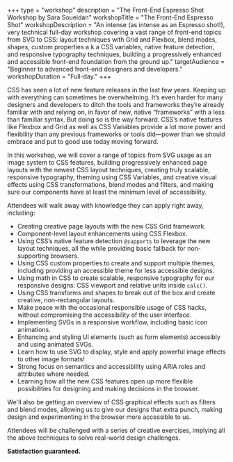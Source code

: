 +++
type = "workshop"
description = "The Front-End Espresso Shot Workshop by Sara Soueidan"
workshopTitle = "The Front-End Espresso Shot"
workshopDescription = "An intense (as intense as an Espresso shot!), very technical full-day workshop covering a vast range of front-end topics from SVG to CSS: layout techniques with Grid and Flexbox, blend modes, shapes, custom properties a.k.a CSS variables, native feature detection, and responsive typography techniques, building a progressively enhanced and accessible front-end foundation from the ground up."
targetAudience = "Beginner to advanced front-end designers and developers."
workshopDuration = "Full-day."
+++

<p>
	CSS has seen a lot of new feature releases in the last few years. Keeping up with everything can sometimes be overwhelming. It’s even harder for many designers and developers to ditch the tools and frameworks they’re already familiar with and relying on, in favor of new, native “frameworks” with a less than familiar syntax. But doing so is the way forward. CSS’s native features like Flexbox and Grid as well as CSS Variables provide a lot more power and flexibility than any previous frameworks or tools did—power than we should embrace and put to good use today moving forward.
</p>
<p>
	In this workshop, we will cover a range of topics from SVG usage as an image system to CSS features, building progressively enhanced page layouts with the newest CSS layout techniques, creating truly scalable, responsive typography, theming using CSS Variables, and creative visual effects using CSS transformations, blend modes and filters, and making sure our components have at least the minimum level of accessibility.
</p>
<p>
	Attendees will walk away with knowledge they can apply right away, including:
</p>
<ul>
	<li>
		Creating creative page layouts with the new CSS Grid framework.
	</li>
	<li>
		Component-level layout enhancements using CSS Flexbox.
	</li>
	<li>
		Using CSS’s native feature detection <code>@supports</code> to leverage the new layout techniques, all the while providing basic fallback for non-supporting browsers.
	</li>
	<li>
		Using CSS custom properties to create and support multiple themes, including providing an accessible theme for less accessible designs.
	</li>
	<li>
		Using math in CSS to create scalable, responsive typography for our responsive designs: CSS viewport and relative units inside <code>calc()</code>.
	</li>
	<li>
		Using CSS transforms and shapes to break out of the box and create creative, non-rectangular layouts.
	</li>
	<li>
		Make peace with the occasional responsible usage of CSS hacks, without compromising the accessibility of the user interface.
	</li>
	<li>
		Implementing SVGs in a responsive workflow, including basic icon animations.
	</li>
	<li>
		Enhancing and styling UI elements (such as form elements) accessibly and using animated SVGs.
	</li>
	<li>
		Learn how to use SVG to display, style and apply powerful image effects to other image formats!
	</li>
	<!-- <li>
		Better front-end workflows using build and test tools, including accessibility auditing.
	</li> -->
	<li>
		Strong focus on semantics and accessibility using ARIA roles and attributes where needed.
	</li>
	<li>
		Learning how all the new CSS features open up more flexible possibilities for designing and making decisions in the browser.
	</li>
</ul>
<p>
	We'll also be getting an overview of CSS graphical effects such as filters and blend modes, allowing us to give our designs that extra punch, making design and experimenting in the browser more accessible to us.
</p>
<p>
	Attendees will be challenged with a series of creative exercises, implying all the above techniques to solve real-world design challenges.
</p>
<p class="size-2x">
	<strong>Satisfaction guaranteed.</strong>
</p>